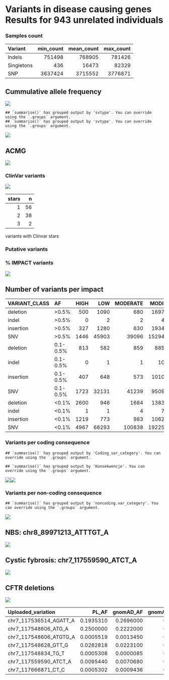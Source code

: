 Variants in disease causing genes Results for 943 unrelated individuals
================

### Samples count

| Variant    | min\_count | mean\_count | max\_count |
|:-----------|-----------:|------------:|-----------:|
| Indels     |     751498 |      768905 |     781426 |
| Singletons |        436 |       16473 |      82329 |
| SNP        |    3637424 |     3715552 |    3776871 |

## Cummulative allele frequency

![](variants_af_files/figure-gfm/af_hist_pct-1.jpeg)<!-- -->

    ## `summarise()` has grouped output by 'svtype'. You can override using the `.groups` argument.
    ## `summarise()` has grouped output by 'svtype'. You can override using the `.groups` argument.

![](variants_af_files/figure-gfm/sv.af.hist-1.jpeg)<!-- -->

## ACMG

![](variants_af_files/figure-gfm/ACMG-1.jpeg)<!-- -->

### ClinVar variants

![](variants_af_files/figure-gfm/clinvar-1.jpeg)<!-- -->

| stars |   n |
|------:|----:|
|     1 |  56 |
|     2 |  38 |
|     3 |   2 |

variants with Clinvar stars

### Putative variants

### % IMPACT variants

![](variants_af_files/figure-gfm/unnamed-chunk-3-1.jpeg)<!-- -->

## Number of variants per impact

| VARIANT\_CLASS | AF       | HIGH |   LOW | MODERATE | MODIFIER |
|:---------------|:---------|-----:|------:|---------:|---------:|
| deletion       | &gt;0.5% |  500 |  1090 |      680 |  1697005 |
| indel          | &gt;0.5% |    0 |     2 |        2 |     4929 |
| insertion      | &gt;0.5% |  327 |  1280 |      630 |  1934758 |
| SNV            | &gt;0.5% | 1446 | 45903 |    39096 | 15294308 |
| deletion       | 0.1-0.5% |  813 |   582 |      859 |   885811 |
| indel          | 0.1-0.5% |    0 |     1 |        1 |    10935 |
| insertion      | 0.1-0.5% |  407 |   648 |      573 |  1010671 |
| SNV            | 0.1-0.5% | 1723 | 32131 |    41239 |  9509163 |
| deletion       | &lt;0.1% | 2600 |   946 |     1684 |  1383954 |
| indel          | &lt;0.1% |    1 |     1 |        4 |     7822 |
| insertion      | &lt;0.1% | 1219 |   773 |      983 |  1062161 |
| SNV            | &lt;0.1% | 4967 | 68293 |   100838 | 19225909 |

### Variants per coding consequence

    ## `summarise()` has grouped output by 'Coding_var_category'. You can override using the `.groups` argument.

    ## `summarise()` has grouped output by 'Konsekwencje'. You can override using the `.groups` argument.

![](variants_af_files/figure-gfm/unnamed-chunk-4-1.jpeg)<!-- -->![](variants_af_files/figure-gfm/unnamed-chunk-4-2.jpeg)<!-- -->

### Variants per non-coding consequence

    ## `summarise()` has grouped output by 'noncoding.var_category'. You can override using the `.groups` argument.

![](variants_af_files/figure-gfm/non-coding%20consequence-1.jpeg)<!-- -->

## NBS: chr8\_89971213\_ATTTGT\_A

![](variants_af_files/figure-gfm/NBS-1.jpeg)<!-- -->

## Cystic fybrosis: chr7\_117559590\_ATCT\_A

![](variants_af_files/figure-gfm/Mucoviscidosis-1.jpeg)<!-- -->

## CFTR deletions

![](variants_af_files/figure-gfm/CFTR-1.jpeg)<!-- -->

| Uploaded\_variation       |    PL\_AF | gnomAD\_AF | gnomAD\_AFR\_AF | gnomAD\_AMR\_AF | gnomAD\_ASJ\_AF | gnomAD\_EAS\_AF | gnomAD\_FIN\_AF | gnomAD\_NFE\_AF | gnomAD\_OTH\_AF | gnomAD\_SAS\_AF |
|:--------------------------|----------:|-----------:|----------------:|----------------:|----------------:|----------------:|----------------:|----------------:|----------------:|----------------:|
| chr7\_117536514\_AGATT\_A | 0.1935310 |  0.2696000 |       0.2159000 |        0.384300 |        0.170500 |       0.4153000 |        0.300100 |       0.1875000 |        0.245500 |       0.3452000 |
| chr7\_117548606\_ATG\_A   | 0.2500000 |  0.2222000 |       0.4383000 |        0.144200 |        0.159400 |       0.0236600 |        0.260300 |       0.2703000 |        0.222900 |       0.1627000 |
| chr7\_117548606\_ATGTG\_A | 0.0005519 |  0.0013450 |       0.0056910 |        0.001099 |        0.000312 |       0.0000694 |        0.001146 |       0.0014410 |        0.001383 |       0.0003595 |
| chr7\_117548628\_GTT\_G   | 0.0282818 |  0.0223100 |       0.0669800 |        0.011230 |        0.017300 |       0.0014670 |        0.028040 |       0.0283400 |        0.022420 |       0.0063610 |
| chr7\_117548834\_TG\_T    | 0.0005308 |  0.0000085 |       0.0000000 |        0.000000 |        0.000000 |       0.0000000 |        0.000000 |       0.0000191 |        0.000000 |       0.0000000 |
| chr7\_117559590\_ATCT\_A  | 0.0095440 |  0.0070680 |       0.0029540 |        0.003673 |        0.005557 |       0.0000000 |        0.002222 |       0.0122700 |        0.006856 |       0.0019930 |
| chr7\_117666871\_CT\_C    | 0.0005302 |  0.0009436 |       0.0000617 |        0.000116 |        0.019400 |       0.0000000 |        0.000000 |       0.0002149 |        0.001802 |       0.0000000 |
